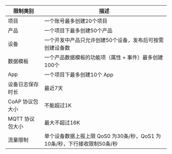 | 限制类别 | 描述 | 
|--------- | --------- |
| 项目 | 一个账号最多创建20个项目 | 
| 产品 | 一个项目下最多创建50个产品 | 
| 设备 | 一个开发中产品只允许创建50个设备，发布后可按需创建设备数 | 
| 数据模板 | 一个产品数据模板的功能项（属性 + 事件）最多创建100个 | 
| App | 一个项目下最多创建10个 App| 
| 设备日志保存时长 | 最近7天 | 
| CoAP 协议包大小 | 不能超过1K | 
| MQTT 协议包大小 | 最大不超过16K | 
| 流量限制 | 单个设备数据上报上限 QoS0 为30条/秒，QoS1 为10条/秒，下行接收限制50条/秒 | 



